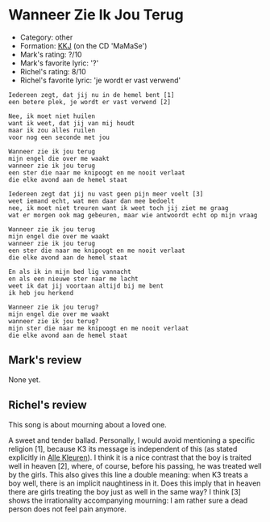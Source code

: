 # Wanneer Zie Ik Jou Terug

 * Category: other
 * Formation: [KKJ](Kkj.md) (on the CD 'MaMaSe')
 * Mark's rating: ?/10
 * Mark's  favorite lyric: '?'
 * Richel's rating: 8/10
 * Richel's favorite lyric: 'je wordt er vast verwend'


```
Iedereen zegt, dat jij nu in de hemel bent [1]
een betere plek, je wordt er vast verwend [2]

Nee, ik moet niet huilen
want ik weet, dat jij van mij houdt
maar ik zou alles ruilen
voor nog een seconde met jou

Wanneer zie ik jou terug
mijn engel die over me waakt
wanneer zie ik jou terug
een ster die naar me knipoogt en me nooit verlaat
die elke avond aan de hemel staat

Iedereen zegt dat jij nu vast geen pijn meer voelt [3]
weet iemand echt, wat men daar dan mee bedoelt
nee, ik moet niet treuren want ik weet toch jij ziet me graag
wat er morgen ook mag gebeuren, maar wie antwoordt echt op mijn vraag

Wanneer zie ik jou terug
mijn engel die over me waakt
wanneer zie ik jou terug
een ster die naar me knipoogt en me nooit verlaat
die elke avond aan de hemel staat

En als ik in mijn bed lig vannacht
en als een nieuwe ster naar me lacht
weet ik dat jij voortaan altijd bij me bent
ik heb jou herkend

Wanneer zie ik jou terug?
mijn engel die over me waakt
wanneer zie ik jou terug?
mijn ster die naar me knipoogt en me nooit verlaat
die elke avond aan de hemel staat
```

## Mark's review

None yet.

## Richel's review

This song is about mourning about a loved one.

A sweet and tender ballad. Personally, I would avoid mentioning a specific religion [1], because K3 its message is independent of this (as stated explicitly in [Alle Kleuren](AlleKleuren.md)).
I think it is a nice contrast that the boy is traited well in heaven [2], where, of course, before his passing, he was treated well by the girls. 
This also gives this line a double meaning: when K3 treats a boy well, there is an implicit naughtiness in it. Does this imply that in heaven there
are girls treating the boy just as well in the same way? I think [3] shows the irrationality accompanying mourning: I am rather sure a dead person does not feel pain anymore.